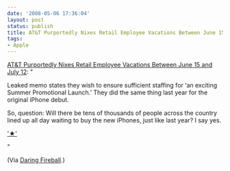 ```yaml
---
date: '2008-05-06 17:36:04'
layout: post
status: publish
title: AT&T Purportedly Nixes Retail Employee Vacations Between June 15 and July 12
tags:
- Apple
---
```


[AT&T Purportedly Nixes Retail Employee Vacations Between June 15 and July 12](http://www.boygeniusreport.com/2008/05/06/apple-and-att-to-launch-iphone-3g-a-lot-sooner-than-we-think/): "

Leaked memo states they wish to ensure sufficient staffing for ‘an exciting Summer Promotional Launch.’ They did the same thing last year for the original iPhone debut.

So, question: Will there be tens of thousands of people across the country lined up all day waiting to buy the new iPhones, just like last year? I say yes.


['★'](http://daringfireball.net/linked/2008/may#tue-06-nixes)


"

(Via [Daring Fireball](http://daringfireball.net/).)
